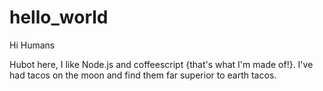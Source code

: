 hello_world
===========

Hi Humans

Hubot here, I like Node.js and coffeescript {that's what I'm made of!}.
I've had tacos on the moon and find them far superior to earth tacos.
